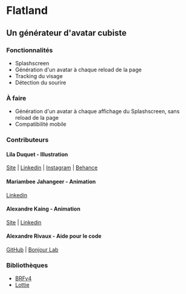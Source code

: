 # Flatland
## Un générateur d'avatar cubiste
### Fonctionnalités
- Splashscreen
- Génération d'un avatar à chaque reload de la page  
- Tracking du visage  
- Détection du sourire  

### À faire
- Génération d'un avatar à chaque affichage du Splashscreen, sans reload de la page
- Compatibilité mobile

### Contributeurs

#### Lila Duquet - Illustration
[Site](http://liladuquet.fr/) | [Linkedin](https://www.linkedin.com/in/lila-duquet/) | [Instagram](https://www.instagram.com/lila_duquet/) | [Behance](https://www.behance.net/liladuqueta228)
#### Mariambee Jahangeer - Animation
[Linkedin](https://hr.linkedin.com/in/mariambee-jahangeer-384427152)
#### Alexandre Kaing - Animation
[Site](https://alexandrekaing.dyjix.fr/) | [Linkedin](https://www.linkedin.com/in/alexandre-kaing-b72902127/)
#### Alexandre Rivaux - Aide pour le code
[GitHub](https://github.com/alexr4) | [Bonjour Lab](http://www.bonjour-lab.com/)

### Bibliothèques
- [BRFv4](http://www.tastenkunst.com/)
- [Lottie](https://github.com/airbnb/lottie-web)
